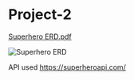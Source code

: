 # Project-2

[Superhero ERD.pdf](https://github.com/CameronASC20/Project-2/files/8247587/Superhero.ERD.pdf)


![Superhero ERD](https://user-images.githubusercontent.com/68292255/158236487-a220be64-5d26-46bc-a3f9-1dc83c354757.jpeg)


API used https://superheroapi.com/
